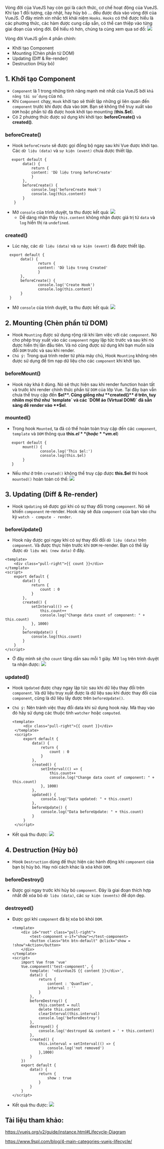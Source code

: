 Vòng đời của VueJS hay còn gọi là cách thức, cơ chế hoạt động của VueJS. Khi tạo 1 đối tượng, cập nhật, hay hủy bỏ ... đều được đưa vào vòng đời của VueJS.  Ở đây mình xin nhắc tới khái niệm `Hooks`. `Hooks` có thể được hiểu là các phương thức, các hàm được cung cấp sẵn, có thể can thiệp vào từng giai đoạn của vòng đời.
Để hiểu rõ hơn, chúng ta cùng xem qua sơ đồ:
    ![](https://images.viblo.asia/e8852dab-3080-40f8-8e29-4271165e5f75.png)

Vòng đời VueJS gồm 4 phần chính:
- Khởi tạo Component
- Mounting (Chèn phần tử DOM)
- Updating (Diff & Re-render)
- Destruction (Hủy bỏ)


## 1. Khởi tạo Component
-  `Component` là 1 trong những tính năng mạnh mẽ nhất của VueJS bởi `khả năng tái sử dụng` của nó.
-  Khi `Component` chạy, `Hook` khởi tạo sẽ thiết lập những gì liên quan đến `component` trước khi được đưa vào `DOM`. Bạn sẽ không thể truy xuất vào `DOM` hoặc phần tử đã được hook khởi tạo mounting (**this.$el**).
-  Có 2 phương thức được sử dụng khi khởi tạo: **beforeCreate()** và **created()**.

### beforeCreate()
- Hook `beforeCreate` sẽ được gọi đồng bộ ngay sau khi Vue được khởi tạo. Các `dữ liệu (data)` và `sự kiện (event)` chưa được thiết lập.

```
   export default {
        data() {
            return {
            content: 'Dữ liệu trong beforeCreate'
            }
        },
        beforeCreate() {
            console.log('beforeCreate Hook')
            console.log(this.content)
        }
    }
```
- Mở `console` của trình duyệt, ta thu được kết quả:
    ![](https://images.viblo.asia/82757b19-d752-474f-8a82-d1576e60f966.png)
    + Dễ dàng nhận thấy `this.content` không nhận được giá trị từ `data` và `log` hiển thị ra `undefined`.

### created()
 - Lúc này, các `dữ liệu (data)` và `sự kiện (event)` đã được thiết lập.

 ```
   export default {
        data() {
                return {
                content: 'Dữ liệu trong Created'
                }
        },
        beforeCreate() {
                console.log('Create Hook')
                console.log(this.content)
        }
   }
```

- Mở `console` của trình duyệt, ta thu được kết quả:
    ![](https://images.viblo.asia/ec8c96b9-dd23-4311-9e6f-bb53efbc2d6b.png)


## 2. Mounting (Chèn phần tử DOM)
- Hook `Mounting` được sử dụng rộng rãi khi làm việc với các `component`. Nó cho phép truy xuất vào các `component` ngay lập tức trước và sau khi nó được hiển thị lần đầu tiên. Và nó cũng được sử dụng khi bạn muốn sửa đổi `DOM` trước và sau khi render.
- `Chú ý:` Trong quá trình reder từ phía máy chủ, Hook `Mounting` không nên được sử dụng để tìm nạp dữ liệu cho các `component` khi khởi tạo.

### beforeMount()
 - Hook này khá ít dùng. Nó sẽ thực hiện sau khi render function hoàn tất và trước khi render chính thức phần tử `DOM` của lớp Vue. Tại đây bạn vẫn chưa thể truy cập đến **$el**. Cũng giống như **created()** ở trên, tuy nhiên mọi thứ như `template` và các `DOM ảo (Virtual DOM)` đã sẵn sàng để render vào **$el**.

### mounted()
 - Trong hook `Mounted`, ta đã có thể hoàn toàn truy cập đến các `component`, `template` và `DOM` thông qua **this.$el** (hoặc **vm.$el**)
```
   export default {
        mount() {
                console.log('This $el:')
                console.log(this.$el)
        }
   }
```
- Nếu như ở trên `created()` không thể truy cập được **this.$el** thì hook `mounted()` hoàn toàn có thể:
    ![](https://images.viblo.asia/1e9a392b-b576-4917-810a-7b59768c501c.png)

## 3. Updating (Diff & Re-render)
- Hook `Updating` sẽ được gọi khi có sự thay đổi trong `component`. Nó sẽ khiến `component` re-render. Hook này sẽ đưa `component` của bạn vào chu kỳ `watch - compute - render`.

### beforeUpdate()
 - Hook này được gọi ngay khi có sự thay đổi đổi `dữ liệu (data)` trên `component`. Và được thực hiện trước khi `DOM` re-render. Bạn có thể lấy được `dữ liệu mới (new data)` ở đây.
```
<template>
    <div class="pull-right">{{ count }}</div>
</template>
<script>
    export default {
        data() {
            return {
                count : 0
            }
        },
        created() {
            setInterval(() => {
                this.count++
                console.log("Change data count of component: " + this.count)
            }, 1000)
        },
        beforeUpdate() {
            console.log(this.count)
        }
    }
</script>
```
- Ở đây mình sẽ cho `count` tăng dần sau mỗi 1 giây. Mở `log` trên trình duyệt ta nhận được:
    ![](https://images.viblo.asia/426240ef-704f-4722-995a-416a373bdb1e.png)

### updated()
 - Hook `Updated` được chạy ngay lập tức sau khi dữ liệu thay đổi trên `component`. Và dữ liệu truy xuất được là dữ liệu sau khi được thay đổi của `component`, cũng là dữ liệu lấy được trên `beforeUpdate()`.
 - `Chú ý:` Nên tránh việc thay đổi data khi sử dụng hook này. Mà thay vào đó hãy sử dụng các thuộc tính `watcher` hoặc `computed`.
   ```
   <template>
        <div class="pull-right">{{ count }}</div>
    </template>
    <script>
        export default {
            data() {
                return {
                    count : 0
                }
            },
            created() {
                setInterval(() => {
                    this.count++
                    console.log("Change data count of component: " + this.count)
                }, 1000)
            },
            updated() {
                console.log("Data updated: " + this.count)
            },
            beforeUpdate() {
                console.log("Data beforeUpdate: " + this.count)
            }
        }
    </script>
   ```
   
 - Kết quả thu được:
     ![](https://images.viblo.asia/e0e8d65f-513c-4ea2-a46d-2a5f0bfa4542.png)
## 4. Destruction (Hủy bỏ)
- Hook `Destruction` dùng để thực hiện các hành động khi `component` của bạn bị hủy bỏ. Hay nói cách khác là xóa khỏi `DOM`. 

### beforeDestroy()
  - Được gọi ngay trước khi hủy bỏ `component`. Đây là giai đoạn thích hợp nhất để xóa bỏ `dữ liệu (data)`, các `sự kiện (events)` để dọn dẹp.

### destroyed()
  - Được gọi khi `component` đã bị xóa bỏ khỏi `DOM`.

    ```
    <template>
        <div id="root" class="pull-right">
            <test-component v-if="show"></test-component>
            <button class="btn btn-default" @click="show = !show">Action</button>
        </div>
    </template>
    <script>
        import Vue from 'vue'
        Vue.component('test-component', {
            template: '<div>VueJS {{ content }}</div>',
            data() {
                return {
                    content : 'QuanTien',
                    interval : ''
                }
            },
            beforeDestroy() {
                this.content = null
                delete this.content
                clearInterval(this.interval)
                console.log('beforeDestroy')
            },
            destroyed() {
                console.log('destroyed && content = ' + this.content)
            },
            created() {
                this.interval = setInterval(() => {
                    console.log('not removed')
                },1000)
            }
        })
        export default {
            data() {
                return {
                    show : true
                }
            }
        }
    </script>
    ```
   - Kết quả thu được:
   ![](https://images.viblo.asia/67b2e29c-b5a5-46d5-8ae6-073955aeb5c2.png)
   

## Tài liệu tham khảo:
https://vuejs.org/v2/guide/instance.html#Lifecycle-Diagram

https://www.9spl.com/blog/4-main-categories-vuejs-lifecycle/